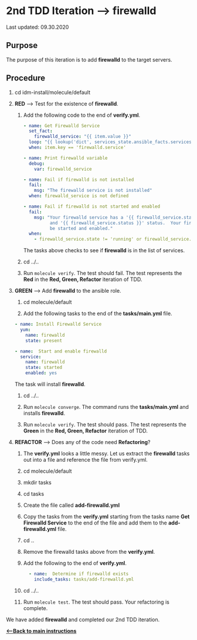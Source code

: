 # 2nd TDD Iteration -->  firewalld

Last updated: 09.30.2020

## Purpose

The purpose of this iteration is to add **firewalld** to the target servers.

## Procedure
1. cd idm-install/molecule/default

1. **RED** --> Test for the existence of **firewalld**.
    
    1. Add the following code to the end of **verify.yml**.
        
        ```yaml
        - name: Get Firewalld Service
          set_fact:
            firewalld_service: "{{ item.value }}"
          loop: "{{ lookup('dict', services_state.ansible_facts.services) }}"
          when: item.key == 'firewalld.service'
    
        - name: Print firewalld variable
          debug:
            var: firewalld_service
    
        - name: Fail if firewalld is not installed
          fail:
            msg: "The firewalld service is not installed"
          when: firewalld_service is not defined
    
        - name: Fail if firewalld is not started and enabled
          fail:
            msg: "Your firewalld service has a '{{ firewalld_service.state }}' state
                  and '{{ firewalld_service.status }}' status.  Your firewall must
                  be started and enabled."
          when:
            - firewalld_service.state != 'running' or firewalld_service.status != 'enabled'
        ```
           
        The tasks above checks to see if **firewalld** is in the list of
        services.
    1. cd ../..
    1. Run `molecule verify`.  The test should fail.  The test represents
       the **Red** in the **Red, Green, Refactor** iteration of TDD.

1. **GREEN** --> Add **firewalld** to the ansible role.
     
    1. cd molecule/default
        
    1. Add the following tasks to the end of the **tasks/main.yml** file.
        
    ```yaml
    - name: Install Firewalld Service
      yum:
        name: firewalld
        state: present
    
    - name:  Start and enable firewalld
      service:
        name: firewalld
        state: started
        enabled: yes
    ```   
           
    The task will install **firewalld**.
        
    1. cd ../..
    
    1. Run `molecule converge`.  The command runs the **tasks/main.yml**
    and installs **firewalld**.
    
    1. Run `molecule verify`. The test should pass.  The test represents
    the **Green** in the **Red, Green, Refactor** iteration of TDD.

1. **REFACTOR** --> Does any of the code need **Refactoring**?

    1. The **verify.yml** looks a little messy.  Let us extract the **firewalld**
        tasks out into a file and reference the file from verify.yml.
        
    1. cd molecule/default
        
    1. mkdir tasks
        
    1. cd tasks
        
    1. Create the file called **add-firewalld.yml**
    
    1. Copy the tasks from the
       **verify.yml** starting from the tasks name **Get Firewalld Service**
       to the end of the file and add them to the **add-firewalld.yml** file.
        
    1. cd ..
        
    1. Remove the firewalld tasks above from the **verify.yml**.
        
    1. Add the following to the end of **verify.yml**.
        
        ```yaml
          - name:  Determine if firewalld exists
            include_tasks: tasks/add-firewalld.yml
       ```          
           
    1. cd ../..
    1. Run `molecule test`.  The test should pass.  Your refactoring is complete.

We have added **firewalld** and completed our 2nd TDD iteration.

[**<--Back to main instructions**](../readme.md#2ndTDD)